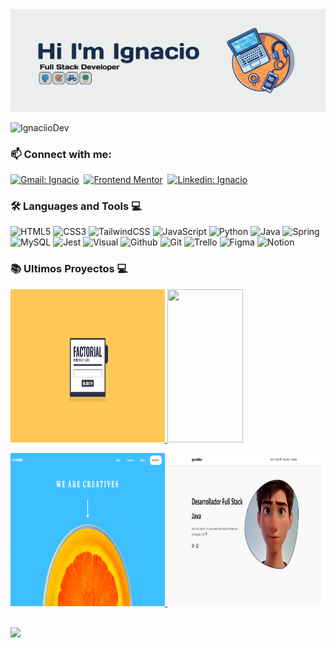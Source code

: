 <img src="https://github.com/IgnaciioDev/IgnaciioDev/blob/main/Banner-Github.jpg" alt="banner">

<p align="left"> <img src="https://komarev.com/ghpvc/?username=icastroo&label=Profile%20views&color=0e75b6&style=flat" alt="IgnaciioDev" /> </p>

<h3 align="left">📫 Connect with me:</h3>
<div align = "left">
    
[![Gmail: Ignacio](https://img.shields.io/badge/-gmail-red?style=for-the-badge&logo=Gmail&logoColor=white&link=mailto:ignacio9781@gmail.com)](mailto:ignacio9781@gmail.com)&nbsp;
[![Frontend Mentor](https://img.shields.io/badge/-Frontend%20Mentor-5F3DC4?style=for-the-badge&logo=FrontendMentor&logoColor=white&link=https://www.frontendmentor.io/profile/Icastroo)](https://www.frontendmentor.io/profile/Icastroo)&nbsp;
[![Linkedin: Ignacio](https://img.shields.io/badge/-linkedin-blue?style=for-the-badge&logo=Linkedin&logoColor=white&link=https://www.linkedin.com/in/ignacio-castroo/)](https://www.linkedin.com/in/ignaciodev/)
</div>

<h3 align="left">🛠️ Languages and Tools 💻</h3>

![HTML5](https://img.shields.io/badge/html5-%23E34F26.svg?style=for-the-badge&logo=html5&logoColor=white)
![CSS3](https://img.shields.io/badge/css3-%231572B6.svg?style=for-the-badge&logo=css3&logoColor=white)
![TailwindCSS](https://img.shields.io/badge/tailwindcss-%2338B2AC.svg?style=for-the-badge&logo=tailwind-css&logoColor=white)
![JavaScript](https://img.shields.io/badge/javascript-%23323330.svg?style=for-the-badge&logo=javascript&logoColor=%23F7DF1E)
![Python](https://img.shields.io/badge/python-3670A0?style=for-the-badge&logo=python&logoColor=ffdd54)
![Java](https://img.shields.io/badge/java-%23ED8B00.svg?style=for-the-badge&logo=openjdk&logoColor=white)
![Spring](https://img.shields.io/badge/spring-%236DB33F.svg?style=for-the-badge&logo=spring&logoColor=white)
![MySQL](https://img.shields.io/badge/mysql-%2300f.svg?style=for-the-badge&logo=mysql&logoColor=white)
![Jest](https://img.shields.io/badge/-jest-%23C21325?style=for-the-badge&logo=jest&logoColor=white)
![Visual](https://img.shields.io/badge/-Visual%20Studio%20Code-23A9F2?style=for-the-badge&logo=Visual%20Studio%20Code&logoColor=white)
![Github](https://img.shields.io/badge/-Github-181717?style=for-the-badge&logo=GitHub&logoColor=white)
![Git](https://img.shields.io/badge/-Git-F44D27?style=for-the-badge&logo=Git&logoColor=white)
![Trello](https://img.shields.io/badge/-Trello-0079BF?style=for-the-badge&logo=Trello&logoColor=white)
![Figma](https://img.shields.io/badge/figma-%23F24E1E.svg?style=for-the-badge&logo=figma&logoColor=white)
![Notion](https://img.shields.io/badge/Notion-%23000000.svg?style=for-the-badge&logo=notion&logoColor=white)
<br/>


<h3 align="left">📚  Ultimos Proyectos 💻 </h2>


<p align="left">
  <a href="https://github.com/IgnaciioDev/Factorial-Calculator-Design" title="Factorial Calculator Design | IgnaciioDev">
      <img width="49%" height="245px" src="https://raw.githubusercontent.com/IgnaciioDev/Factorial-Calculator-Design/refs/heads/main/image/factorial-image.png">
  </a>
  <a href="https://github.com/IgnaciioDev/Juego-del-ahorcado-Alura-Challenges-Oracle-ONE" title="Juego del Ahorcado | IgnaciioDev">
      <img width="49%" height="245px" src="https://user-images.githubusercontent.com/107725949/267949679-f0168722-c1ef-4b71-ac88-26500a1c7667.png">
  </a>
</p>

<p align="left">
  <a href="https://github.com/IgnaciioDev/Sunnyside-agency-landing-page" title="Sunnyside agency | IgnaciioDev">
      <img width="49%" height="245px" src="https://raw.githubusercontent.com/IgnaciioDev/Sunnyside-agency-landing-page/refs/heads/main/images/desktop/image-portada.png">
  </a>
  <a href="https://github.com/IgnaciioDev/portfolio2024" title="Portfolio | IgnaciioDev">
      <img width="49%" height="245px" src="https://raw.githubusercontent.com/IgnaciioDev/portfolio2024/refs/heads/main/img/proyectos/portfolio-image.png">
  </a>
</p>


<br>
<img src="https://www.animatedimages.org/data/media/562/animated-line-image-0184.gif" width="1920" height=""></img>
